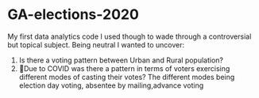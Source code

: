 # GA-elections-2020
My first data analytics code I used though to wade through a controversial but topical subject. Being neutral I wanted to uncover:
1. Is there a voting pattern between Urban and Rural population?
2. Due to COVID was there a pattern in terms of voters exercising different modes of casting their votes? The different modes being election day voting, 
   absentee by mailing,advance voting
